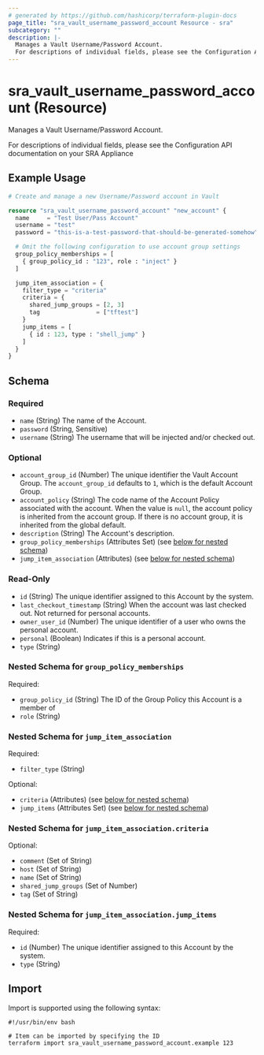```yaml
---
# generated by https://github.com/hashicorp/terraform-plugin-docs
page_title: "sra_vault_username_password_account Resource - sra"
subcategory: ""
description: |-
  Manages a Vault Username/Password Account.
  For descriptions of individual fields, please see the Configuration API documentation on your SRA Appliance
---
```


# sra_vault_username_password_account (Resource)

Manages a Vault Username/Password Account.

For descriptions of individual fields, please see the Configuration API documentation on your SRA Appliance

## Example Usage

```terraform
# Create and manage a new Username/Password account in Vault

resource "sra_vault_username_password_account" "new_account" {
  name     = "Test User/Pass Account"
  username = "test"
  password = "this-is-a-test-password-that-should-be-generated-somehow"

  # Omit the following configuration to use account group settings
  group_policy_memberships = [
    { group_policy_id : "123", role : "inject" }
  ]

  jump_item_association = {
    filter_type = "criteria"
    criteria = {
      shared_jump_groups = [2, 3]
      tag                = ["tftest"]
    }
    jump_items = [
      { id : 123, type : "shell_jump" }
    ]
  }
}
```

<!-- schema generated by tfplugindocs -->
## Schema

### Required

- `name` (String) The name of the Account.
- `password` (String, Sensitive)
- `username` (String) The username that will be injected and/or checked out.

### Optional

- `account_group_id` (Number) The unique identifier the Vault Account Group. The `account_group_id` defaults to `1`, which is the default Account Group.
- `account_policy` (String) The code name of the Account Policy associated with the account. When the value is `null`, the account policy is inherited from the account group. If there is no account group, it is inherited from the global default.
- `description` (String) The Account's description.
- `group_policy_memberships` (Attributes Set) (see [below for nested schema](#nestedatt--group_policy_memberships))
- `jump_item_association` (Attributes) (see [below for nested schema](#nestedatt--jump_item_association))

### Read-Only

- `id` (String) The unique identifier assigned to this Account by the system.
- `last_checkout_timestamp` (String) When the account was last checked out. Not returned for personal accounts.
- `owner_user_id` (Number) The unique identifier of a user who owns the personal account.
- `personal` (Boolean) Indicates if this is a personal account.
- `type` (String)

<a id="nestedatt--group_policy_memberships"></a>
### Nested Schema for `group_policy_memberships`

Required:

- `group_policy_id` (String) The ID of the Group Policy this Account is a member of
- `role` (String)


<a id="nestedatt--jump_item_association"></a>
### Nested Schema for `jump_item_association`

Required:

- `filter_type` (String)

Optional:

- `criteria` (Attributes) (see [below for nested schema](#nestedatt--jump_item_association--criteria))
- `jump_items` (Attributes Set) (see [below for nested schema](#nestedatt--jump_item_association--jump_items))

<a id="nestedatt--jump_item_association--criteria"></a>
### Nested Schema for `jump_item_association.criteria`

Optional:

- `comment` (Set of String)
- `host` (Set of String)
- `name` (Set of String)
- `shared_jump_groups` (Set of Number)
- `tag` (Set of String)


<a id="nestedatt--jump_item_association--jump_items"></a>
### Nested Schema for `jump_item_association.jump_items`

Required:

- `id` (Number) The unique identifier assigned to this Account by the system.
- `type` (String)

## Import

Import is supported using the following syntax:

```shell
#!/usr/bin/env bash

# Item can be imported by specifying the ID
terraform import sra_vault_username_password_account.example 123
```
